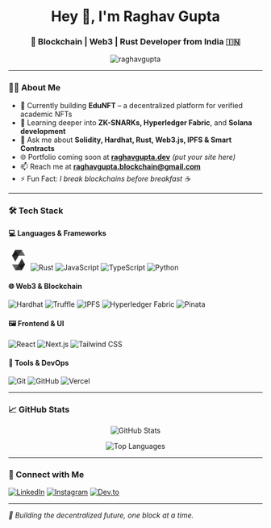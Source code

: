 <h1 align="center">Hey 👋, I'm Raghav Gupta</h1>
<h3 align="center">🚀 Blockchain | Web3 | Rust Developer from India 🇮🇳</h3>

<p align="center">
  <img src="https://komarev.com/ghpvc/?username=raghavgupta&label=Profile%20views&color=0e75b6&style=flat" alt="raghavgupta" />
</p>

---

### 🧑‍💻 About Me

- 🔭 Currently building **EduNFT** – a decentralized platform for verified academic NFTs  
- 🌱 Learning deeper into **ZK-SNARKs, Hyperledger Fabric**, and **Solana development**
- 💬 Ask me about **Solidity, Hardhat, Rust, Web3.js, IPFS & Smart Contracts**
- 🌐 Portfolio coming soon at **[raghavgupta.dev](#)** *(put your site here)*
- 📫 Reach me at **raghavgupta.blockchain@gmail.com**
- ⚡ Fun Fact: *I break blockchains before breakfast ☕*

---

### 🛠️ Tech Stack

#### 💻 Languages & Frameworks
<p align="left">
  <img src="https://raw.githubusercontent.com/devicons/devicon/master/icons/solidity/solidity-original.svg" alt="Solidity" width="40" height="40"/>
  <img src="https://www.rust-lang.org/logos/rust-logo-512x512.png" alt="Rust" width="40" height="40"/>
  <img src="https://cdn.jsdelivr.net/gh/devicons/devicon/icons/javascript/javascript-original.svg" alt="JavaScript" width="40" height="40"/>
  <img src="https://cdn.jsdelivr.net/gh/devicons/devicon/icons/typescript/typescript-original.svg" alt="TypeScript" width="40" height="40"/>
  <img src="https://cdn.jsdelivr.net/gh/devicons/devicon/icons/python/python-original.svg" alt="Python" width="40" height="40"/>
</p>

#### 🌐 Web3 & Blockchain
<p align="left">
  <img src="https://seeklogo.com/images/H/hardhat-logo-888739EBB4-seeklogo.com.png" alt="Hardhat" width="40" height="40"/>
  <img src="https://raw.githubusercontent.com/trufflesuite/truffle-artwork/master/logo/truffle-logo.png" alt="Truffle" width="40" height="40"/>
  <img src="https://ipfs.tech/_nuxt/img/ipfs-logo.1cfb2f3.svg" alt="IPFS" width="40" height="40"/>
  <img src="https://www.hyperledger.org/wp-content/uploads/2020/08/hyperledger-fabric.png" alt="Hyperledger Fabric" width="60" height="40"/>
  <img src="https://www.vectorlogo.zone/logos/pinata_cloud/pinata_cloud-icon.svg" alt="Pinata" width="40" height="40"/>
</p>

#### 🖼️ Frontend & UI
<p align="left">
  <img src="https://cdn.jsdelivr.net/gh/devicons/devicon/icons/react/react-original-wordmark.svg" alt="React" width="40" height="40"/>
  <img src="https://cdn.worldvectorlogo.com/logos/nextjs-3.svg" alt="Next.js" width="40" height="40"/>
  <img src="https://www.vectorlogo.zone/logos/tailwindcss/tailwindcss-icon.svg" alt="Tailwind CSS" width="40" height="40"/>
</p>

#### 🧰 Tools & DevOps
<p align="left">
  <img src="https://cdn.jsdelivr.net/gh/devicons/devicon/icons/git/git-original.svg" alt="Git" width="40" height="40"/>
  <img src="https://cdn.jsdelivr.net/gh/devicons/devicon/icons/github/github-original.svg" alt="GitHub" width="40" height="40"/>
  <img src="https://static-00.iconduck.com/assets.00/vercel-icon-2048x1229-wiw7vlf9.png" alt="Vercel" width="40" height="40"/>
</p>

---

### 📈 GitHub Stats

<p align="center">
  <img src="https://github-readme-stats.vercel.app/api?username=raghavgupta&show_icons=true&theme=tokyonight" alt="GitHub Stats"/>
</p>

<p align="center">
  <img src="https://github-readme-stats.vercel.app/api/top-langs/?username=raghavgupta&layout=compact&theme=tokyonight" alt="Top Languages"/>
</p>

---

### 🔗 Connect with Me

<p align="left">
 
  <a href="www.linkedin.com/in/raghav-gupta-381690284" target="blank"><img src="https://cdn.jsdelivr.net/npm/simple-icons@3.0.1/icons/linkedin.svg" alt="LinkedIn" width="30" height="30"/></a>
  <a href="https://instagram.com/raghavgupta_03" target="blank"><img src="https://cdn.jsdelivr.net/npm/simple-icons@3.0.1/icons/instagram.svg" alt="Instagram" width="30" height="30"/></a>
  <a href="https://dev.to/raghavgupta" target="blank"><img src="https://cdn.jsdelivr.net/npm/simple-icons@3.0.1/icons/dev-dot-to.svg" alt="Dev.to" width="30" height="30"/></a>
</p>

---

_🚀 Building the decentralized future, one block at a time._

